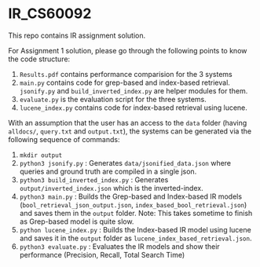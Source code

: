 # IR_CS60092

This repo contains IR assignment solution.

For Assignment 1 solution, please go through the following points to know the code structure:
1. `Results.pdf` contains performance comparision for the 3 systems
2. `main.py` contains code for grep-based and index-based retrieval. `jsonify.py` and `build_inverted_index.py` are helper modules for them.
3. `evaluate.py` is the evaluation script for the three systems.
4. `lucene_index.py` contains code for index-based retrieval using lucene.

With an assumption that the user has an access to the `data` folder (having `alldocs/`, `query.txt` and `output.txt`), the systems can be generated via the following sequence of commands:

1. `mkdir output`
2. `python3 jsonify.py` : Generates `data/jsonified_data.json` where queries and ground truth are compiled in a single json.
3. `python3 build_inverted_index.py` : Generates `output/inverted_index.json` which is the inverted-index.
4. `python3 main.py` : Builds the Grep-based and Index-based IR models (`bool_retrieval_json_output.json`, `index_based_bool_retrieval.json`) and saves them in the `output` folder. Note: This takes sometime to finish as Grep-based model is quite slow.
5. `python lucene_index.py` : Builds the Index-based IR model using lucene and saves it in the `output` folder as `lucene_index_based_retrieval.json`.
6. `python3 evaluate.py` : Evaluates the IR models and show their performance (Precision, Recall, Total Search Time)
